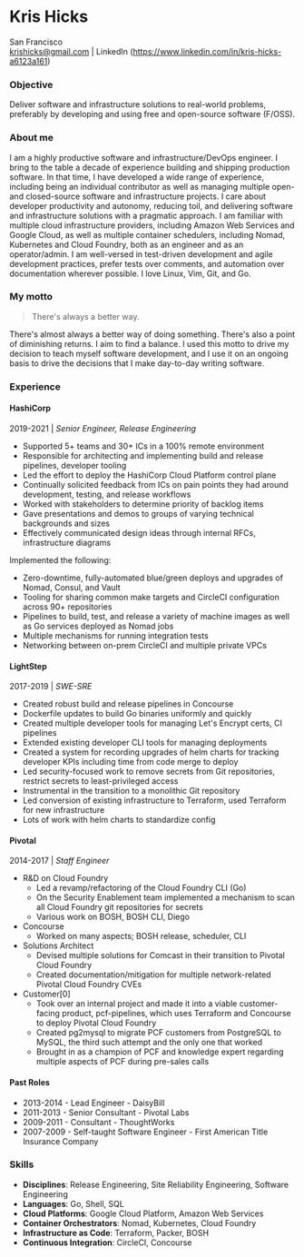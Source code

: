 Kris Hicks  
===
San Francisco  
krishicks@gmail.com | LinkedIn (https://www.linkedin.com/in/kris-hicks-a6123a161)

### Objective

Deliver software and infrastructure solutions to real-world problems, preferably by developing and using free and open-source software (F/OSS).

### About me

I am a highly productive software and infrastructure/DevOps engineer. I bring to the table a decade of experience building and shipping production software. In that time, I have developed a wide range of experience, including being an individual contributor as well as managing multiple open- and closed-source software and infrastructure projects. I care about developer productivity and autonomy, reducing toil, and delivering software and infrastructure solutions with a pragmatic approach. I am familiar with multiple cloud infrastructure providers, including Amazon Web Services and Google Cloud, as well as multiple container schedulers, including Nomad, Kubernetes and Cloud Foundry, both as an engineer and as an operator/admin. I am well-versed in test-driven development and agile development practices, prefer tests over comments, and automation over documentation wherever possible. I love Linux, Vim, Git, and Go.

### My motto

> There's always a better way.

There's almost always a better way of doing something. There's also a point of diminishing returns. I aim to find a balance. I used this motto to drive my decision to teach myself software development, and I use it on an ongoing basis to drive the decisions that I make day-to-day writing software.

### Experience

#### HashiCorp

2019-2021 | *Senior Engineer, Release Engineering*

* Supported 5+ teams and 30+ ICs in a 100% remote environment
* Responsible for architecting and implementing build and release pipelines, developer tooling
* Led the effort to deploy the HashiCorp Cloud Platform control plane
* Continually solicited feedback from ICs on pain points they had around development, testing, and release workflows
* Worked with stakeholders to determine priority of backlog items
* Gave presentations and demos to groups of varying technical backgrounds and sizes
* Effectively communicated design ideas through internal RFCs, infrastructure diagrams

Implemented the following:

* Zero-downtime, fully-automated blue/green deploys and upgrades of Nomad, Consul, and Vault
* Tooling for sharing common make targets and CircleCI configuration across 90+ repositories
* Pipelines to build, test, and release a variety of machine images as well as Go services deployed as Nomad jobs
* Multiple mechanisms for running integration tests
* Networking between on-prem CircleCI and multiple private VPCs

#### LightStep

2017-2019 | *SWE-SRE*

* Created robust build and release pipelines in Concourse
* Dockerfile updates to build Go binaries uniformly and quickly
* Created multiple developer tools for managing Let's Encrypt certs, CI pipelines
* Extended existing developer CLI tools for managing deployments
* Created a system for recording upgrades of helm charts for tracking developer KPIs including time from code merge to deploy
* Led security-focused work to remove secrets from Git repositories, restrict secrets to least-privileged access
* Instrumental in the transition to a monolithic Git repository
* Led conversion of existing infrastructure to Terraform, used Terraform for new infrastructure
* Lots of work with helm charts to standardize config

####  Pivotal

2014-2017 | *Staff Engineer*

* R&D on Cloud Foundry
  * Led a revamp/refactoring of the Cloud Foundry CLI (Go)
  * On the Security Enablement team implemented a mechanism to scan all Cloud Foundry git repositories for secrets
  * Various work on BOSH, BOSH CLI, Diego
* Concourse
  * Worked on many aspects; BOSH release, scheduler, CLI
* Solutions Architect
  * Devised multiple solutions for Comcast in their transition to Pivotal Cloud Foundry
  * Created documentation/mitigation for multiple network-related Pivotal Cloud Foundry CVEs
* Customer[0]
  * Took over an internal project and made it into a viable customer-facing product, pcf-pipelines, which uses Terraform and Concourse to deploy Pivotal Cloud Foundry
  * Created pg2mysql to migrate PCF customers from PostgreSQL to MySQL, the third such attempt and the only one that worked
  * Brought in as a champion of PCF and knowledge expert regarding multiple aspects of PCF during pre-sales calls

#### Past Roles

* 2013-2014 - Lead Engineer - DaisyBill
* 2011-2013 - Senior Consultant - Pivotal Labs
* 2009-2011 - Consultant - ThoughtWorks
* 2007-2009 - Self-taught Software Engineer - First American Title Insurance Company

### Skills

* **Disciplines**: Release Engineering, Site Reliability Engineering, Software Engineering
* **Languages**: Go, Shell, SQL
* **Cloud Platforms**: Google Cloud Platform, Amazon Web Services
* **Container Orchestrators**: Nomad, Kubernetes, Cloud Foundry
* **Infrastructure as Code**: Terraform, Packer, BOSH
* **Continuous Integration**: CircleCI, Concourse
